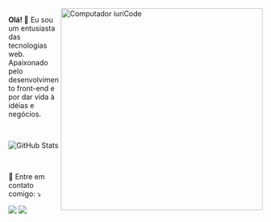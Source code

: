 <img src="https://raw.githubusercontent.com/MicaelliMedeiros/micaellimedeiros/master/image/computer-illustration.png" min-width="400px" max-width="400px" width="400px" align="right" alt="Computador iuriCode">

<p align="left">
  <strong>Olá! 👋</strong>
  Eu sou um entusiasta das tecnologias web. Apaixonado pelo desenvolvimento front-end e por dar vida à idéias e negócios.
</p>

<br>

![GitHub Stats](https://github-readme-stats.vercel.app/api?username=artagnandev&show_icons=true)

<br>

<p align="left">
  💌 Entre em contato comigo: ⤵️
</p>

<p align="left">
  <a href="mailto:davidartagnan619@gmail.com" alt="Gmail">
  <img src="https://img.shields.io/badge/-Gmail-FF0000?style=flat-square&labelColor=FF0000&logo=gmail&logoColor=white&link=LINK-DO-SEU-EMAIL" /></a>

  <a href="https://www.linkedin.com/in/david-artagnan/" alt="Linkedin">
  <img src="https://img.shields.io/badge/-Linkedin-0e76a8?style=flat-square&logo=Linkedin&logoColor=white&link=LINK-DO-SEU-LINKEDIN" /></a>
</p>  
